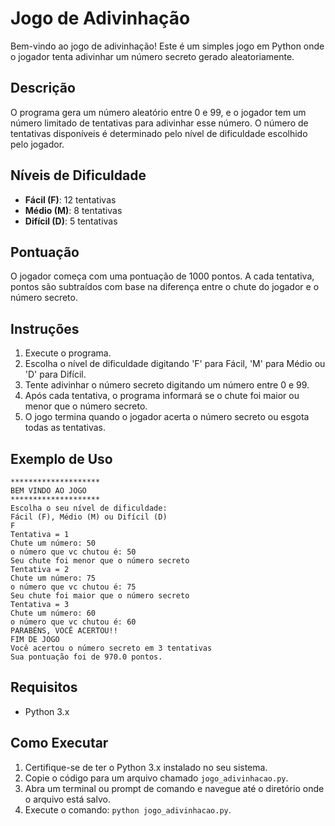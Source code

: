 # Jogo de Adivinhação

Bem-vindo ao jogo de adivinhação! Este é um simples jogo em Python onde o jogador tenta adivinhar um número secreto gerado aleatoriamente.

## Descrição

O programa gera um número aleatório entre 0 e 99, e o jogador tem um número limitado de tentativas para adivinhar esse número. O número de tentativas disponíveis é determinado pelo nível de dificuldade escolhido pelo jogador.

## Níveis de Dificuldade

- **Fácil (F)**: 12 tentativas
- **Médio (M)**: 8 tentativas
- **Difícil (D)**: 5 tentativas

## Pontuação

O jogador começa com uma pontuação de 1000 pontos. A cada tentativa, pontos são subtraídos com base na diferença entre o chute do jogador e o número secreto.

## Instruções

1. Execute o programa.
2. Escolha o nível de dificuldade digitando 'F' para Fácil, 'M' para Médio ou 'D' para Difícil.
3. Tente adivinhar o número secreto digitando um número entre 0 e 99.
4. Após cada tentativa, o programa informará se o chute foi maior ou menor que o número secreto.
5. O jogo termina quando o jogador acerta o número secreto ou esgota todas as tentativas.

## Exemplo de Uso

```
********************
BEM VINDO AO JOGO
********************
Escolha o seu nível de dificuldade: 
Fácil (F), Médio (M) ou Difícil (D)
F
Tentativa = 1
Chute um número: 50
o número que vc chutou é: 50
Seu chute foi menor que o número secreto
Tentativa = 2
Chute um número: 75
o número que vc chutou é: 75
Seu chute foi maior que o número secreto
Tentativa = 3
Chute um número: 60
o número que vc chutou é: 60
PARABÉNS, VOCÊ ACERTOU!!
FIM DE JOGO
Você acertou o número secreto em 3 tentativas
Sua pontuação foi de 970.0 pontos.
```
## Requisitos
- Python 3.x
## Como Executar

1. Certifique-se de ter o Python 3.x instalado no seu sistema.
2. Copie o código para um arquivo chamado `jogo_adivinhacao.py`.
3. Abra um terminal ou prompt de comando e navegue até o diretório onde o arquivo está salvo.
4. Execute o comando: `python jogo_adivinhacao.py`.
